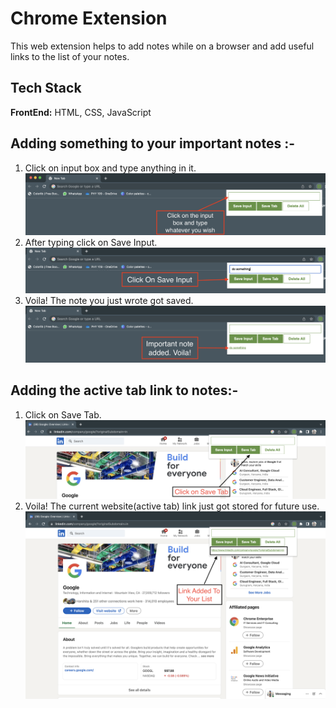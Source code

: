 
# Chrome Extension

This web extension helps to add notes while on a browser and add useful links to the list of your notes.


## Tech Stack

**FrontEnd:** HTML, CSS, JavaScript



## Adding something to your important notes :- 

1. Click on input box and type anything in it.
![App Screenshot](https://github.com/JatanDudeja/Chrome-Extenesion/blob/master/Chrome%20Extension%20Github%20ReadMe/Save%20Input%20Step%201.png?raw=true)
2. After typing click on Save Input.
![App Screenshot](https://raw.githubusercontent.com/JatanDudeja/Chrome-Extenesion/master/Chrome%20Extension%20Github%20ReadMe/Save%20Input%20Step%202.png)
3. Voila! The note you just wrote got saved.
![App Screenshot](https://github.com/JatanDudeja/Chrome-Extenesion/blob/master/Chrome%20Extension%20Github%20ReadMe/Save%20Input%20Step%203.png?raw=true)
## Adding the active tab link to notes:-

1. Click on Save Tab.
![App Screenshot](https://github.com/JatanDudeja/Chrome-Extenesion/blob/master/Chrome%20Extension%20Github%20ReadMe/Step%201.png?raw=true)
2. Voila! The current website(active tab) link just got stored for future use.
![App Screenshot](https://github.com/JatanDudeja/Chrome-Extenesion/blob/master/Chrome%20Extension%20Github%20ReadMe/Step%202.png?raw=true)